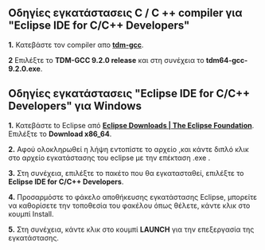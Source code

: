 ## Οδηγίες εγκατάστασεις C / C ++ compiler για "Eclipse IDE for C/C++ Developers"

**1.** Κατεβάστε τον compiler απο **[tdm-gcc](https://jmeubank.github.io/tdm-gcc/)**.

**2** Επιλέξτε το **TDM-GCC 9.2.0 release** και στη συνέχεια το **tdm64-gcc-9.2.0.exe**.

## Οδηγίες εγκατάστασεις "Eclipse IDE for C/C++ Developers" για Windows

**1.** Κατεβάστε to Eclipse από **[Eclipse Downloads | The Eclipse Foundation](https://www.eclipse.org/downloads/)**. Επιλέξτε το **Download x86_64**.

**2.** Αφού ολοκληρωθεί η λήψη εντοπίστε το αρχείο ,και κάντε διπλό κλικ στο αρχείο εγκατάστασης του eclipse με την επέκταση .exe .

**3.** Στη συνέχεια, επιλέξτε το πακέτο που θα εγκατασταθεί, επιλέξτε το **Eclipse IDE for C/C++ Developers**.

**4.** Προσαρμόστε το φάκελο αποθήκευσης εγκατάστασης Eclipse, μπορείτε να καθορίσετε την τοποθεσία του φακέλου όπως θέλετε, κάντε κλικ στο κουμπί Install.

**5.** Στη συνέχεια, κάντε κλικ στο κουμπί **LAUNCH** για την επεξεργασία της εγκατάστασης.

